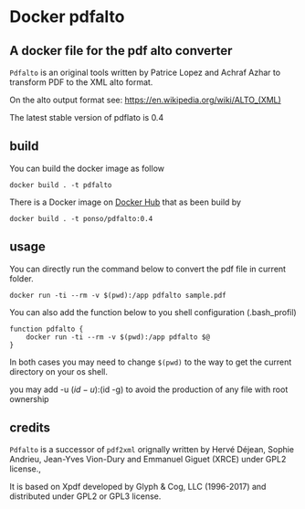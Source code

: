 # Docker pdfalto

## A docker file for the pdf alto converter 

`Pdfalto` is an original tools written by Patrice Lopez  and Achraf Azhar 
to transform PDF to the XML alto format.

On the alto output format see: https://en.wikipedia.org/wiki/ALTO_(XML)

The latest stable version of pdflato is 0.4

## build 
  
You can build the docker image as follow

```
docker build . -t pdfalto
```

There is a Docker image on [Docker Hub](https://hub.docker.com/repository/docker/ponso/pdfalto) that as been build by

```
docker build . -t ponso/pdfalto:0.4
```

## usage

You can directly run the command below to convert the pdf file in current folder.
```
docker run -ti --rm -v $(pwd):/app pdfalto sample.pdf 
```


You can also add the function below to you shell configuration (.bash_profil)

```
function pdfalto {
    docker run -ti --rm -v $(pwd):/app pdfalto $@
}
```

In both cases you may need to change  `$(pwd)` to the way to get the current directory  on your  os shell. 

you may add -u $(id -u):$(id -g) to avoid the production of any file with root ownership

## credits

`Pdfalto` is a successor of `pdf2xml`  orignally written by Hervé Déjean, Sophie Andrieu, Jean-Yves Vion-Dury and Emmanuel Giguet (XRCE) under GPL2 license.,

It is based on Xpdf  developed by Glyph & Cog, LLC (1996-2017) and distributed under GPL2 or GPL3 license.
 
